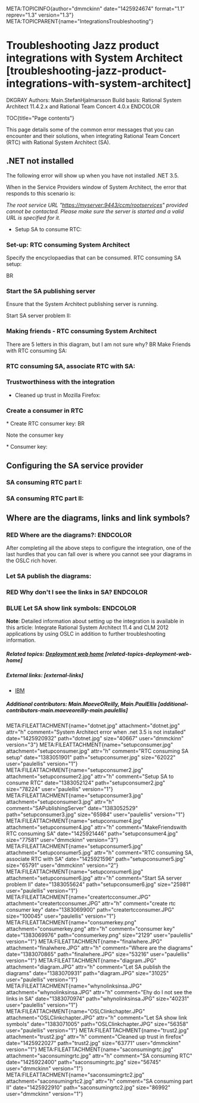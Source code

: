 META:TOPICINFO{author="dmmckinn" date="1425924674" format="1.1"
reprev="1.3" version="1.3"}
META:TOPICPARENT{name="IntegrationsTroubleshooting"}

# Troubleshooting Jazz product integrations with System Architect [troubleshooting-jazz-product-integrations-with-system-architect]

DKGRAY Authors: Main.StefanHjalmarsson Build basis: Rational System
Architect 11.4.2.x and Rational Team Concert 4.0.x ENDCOLOR

TOC{title="Page contents"}

This page details some of the common error messages that you can
encounter and their solutions, when integrating Rational Team Concert
(RTC) with Rational System Architect (SA).

## .NET not installed

The following error will show up when you have not installed .NET 3.5.

When in the Service Providers window of System Architect, the error that
responds to this scenario is:

*The root service URL "<https://myserver:9443/ccm/rootservices>"
provided cannot be contacted. Please make sure the server is started and
a valid URL is specified for it.*

-   Setup SA to consume RTC:

### Set-up: RTC consuming System Architect

Specify the encyclopaedias that can be consumed. RTC consuming SA setup:

BR

### Start the SA publishing server

Ensure that the System Architect publishing server is running.

Start SA server problem II:

### Making friends - RTC consuming System Architect

There are 5 letters in this diagram, but I am not sure why? BR Make
Friends with RTC consuming SA:

### RTC consuming SA, associate RTC with SA:

### Trustworthiness with the integration

-   Cleaned up trust in Mozilla Firefox:

### Create a consumer in RTC

\* Create RTC consumer key: BR

Note the consumer key

\* Consumer key:

## Configuring the SA service provider

### SA consuming RTC part I:

### SA consuming RTC part II:

## Where are the diagrams, links and link symbols?

### RED Where are the diagrams?: ENDCOLOR

After completing all the above steps to configure the integration, one
of the last hurdles that you can fall over is where you cannot see your
diagrams in the OSLC rich hover.

### Let SA publish the diagrams:

### RED Why don't I see the links in SA? ENDCOLOR

### BLUE Let SA show link symbols: ENDCOLOR

**Note**: Detailed information about setting up the integration is
available in this article: Integrate Rational System Architect 11.4 and
CLM 2012 applications by using OSLC in addition to further
troubleshooting information.

##### Related topics: [Deployment web home](DeploymentWebHome) [related-topics-deployment-web-home]

##### External links: [external-links]

-   [IBM](https://www.ibm.com)

##### Additional contributors: Main.MaeveOReilly, Main.PaulEllis [additional-contributors-main.maeveoreilly-main.paulellis]

META:FILEATTACHMENT{name="dotnet.jpg" attachment="dotnet.jpg" attr="h"
comment="System Architect error when .net 3.5 is not installed"
date="1425920932" path="dotnet.jpg" size="40667" user="dmmckinn"
version="3"} META:FILEATTACHMENT{name="setupconsumer.jpg"
attachment="setupconsumer.jpg" attr="h" comment="RTC consuming SA setup"
date="1383051901" path="setupconsumer.jpg" size="62022" user="paulellis"
version="1"} META:FILEATTACHMENT{name="setupconsumer2.jpg"
attachment="setupconsumer2.jpg" attr="h" comment="Setup SA to consume
RTC" date="1383052124" path="setupconsumer2.jpg" size="78224"
user="paulellis" version="1"}
META:FILEATTACHMENT{name="setupconsumer3.jpg"
attachment="setupconsumer3.jpg" attr="h" comment="SAPublishingServer"
date="1383052529" path="setupconsumer3.jpg" size="65984"
user="paulellis" version="1"}
META:FILEATTACHMENT{name="setupconsumer4.jpg"
attachment="setupconsumer4.jpg" attr="h" comment="MakeFriendswith RTC
consuming SA" date="1425921446" path="setupconsumer4.jpg" size="77581"
user="dmmckinn" version="3"}
META:FILEATTACHMENT{name="setupconsumer5.jpg"
attachment="setupconsumer5.jpg" attr="h" comment="RTC consuming SA,
associate RTC with SA" date="1425921596" path="setupconsumer5.jpg"
size="65791" user="dmmckinn" version="2"}
META:FILEATTACHMENT{name="setupconsumer6.jpg"
attachment="setupconsumer6.jpg" attr="h" comment="Start SA server
problem II" date="1383055624" path="setupconsumer6.jpg" size="25981"
user="paulellis" version="1"}
META:FILEATTACHMENT{name="creatertcconsumer.JPG"
attachment="creatertcconsumer.JPG" attr="h" comment="create rtc consumer
key" date="1383069900" path="creatertcconsumer.JPG" size="100045"
user="paulellis" version="1"} META:FILEATTACHMENT{name="consumerkey.png"
attachment="consumerkey.png" attr="h" comment="consumer key"
date="1383069976" path="consumerkey.png" size="2129" user="paulellis"
version="1"} META:FILEATTACHMENT{name="finalwhere.JPG"
attachment="finalwhere.JPG" attr="h" comment="Where are the diagrams"
date="1383070865" path="finalwhere.JPG" size="53216" user="paulellis"
version="1"} META:FILEATTACHMENT{name="diagram.JPG"
attachment="diagram.JPG" attr="h" comment="Let SA publish the diagrams"
date="1383070931" path="diagram.JPG" size="31025" user="paulellis"
version="1"} META:FILEATTACHMENT{name="whynolinksinsa.JPG"
attachment="whynolinksinsa.JPG" attr="h" comment="Ehy do I not see the
links in SA" date="1383070974" path="whynolinksinsa.JPG" size="40231"
user="paulellis" version="1"}
META:FILEATTACHMENT{name="OSLClinkchapter.JPG"
attachment="OSLClinkchapter.JPG" attr="h" comment="Let SA show link
symbols" date="1383071005" path="OSLClinkchapter.JPG" size="56358"
user="paulellis" version="1"} META:FILEATTACHMENT{name="trust2.jpg"
attachment="trust2.jpg" attr="h" comment="Cleaned up trust in firefox"
date="1425922027" path="trust2.jpg" size="63771" user="dmmckinn"
version="1"} META:FILEATTACHMENT{name="saconsumingrtc.jpg"
attachment="saconsumingrtc.jpg" attr="h" comment="SA consuming RTC"
date="1425922400" path="saconsumingrtc.jpg" size="56745" user="dmmckinn"
version="1"} META:FILEATTACHMENT{name="saconsumingrtc2.jpg"
attachment="saconsumingrtc2.jpg" attr="h" comment="SA consuming part II"
date="1425922910" path="saconsumingrtc2.jpg" size="86992"
user="dmmckinn" version="1"}
